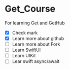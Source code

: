 # Get_Course
For learning Get and GetHub
- [x] Check mark
- [x] Learn more about github
- [ ] Learn more about Fork
- [ ] Learn SwiftUI
- [ ] Learn UIKit
- [ ] Lear swift async/await
